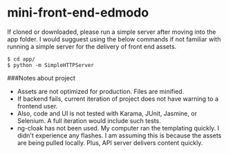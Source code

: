 # mini-front-end-edmodo
If cloned or downloaded, please run a simple server after moving into the app folder.
I would sugguest using the below commands if not familiar with running a simple server for the delivery of front end assets.
```
$ cd app/
$ python -m SimpleHTTPServer
```

###Notes about project
- Assets are not optimized for production. Files are minified.
- If backend fails, current iteration of project does not have warning to a frontend user.
- Also, code and UI is not tested with Karama, JUnit, Jasmine, or Selenium.  A full iteration would include such tests.
- ng-cloak has not been used. My computer ran the templating quickly. I didn't experience any flashes. I am assuming this is because the assets are being pulled locally. Plus, API server delivers content quickly.